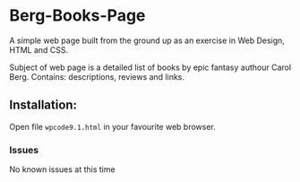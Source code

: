 # Berg-Books-Page
A simple web page built from the ground up as an exercise in Web Design, HTML and CSS.   


Subject of web page is a detailed list of books by epic fantasy authour Carol Berg. 
Contains: descriptions, reviews and links. 

## Installation:
Open file ```wpcode9.1.html``` in your favourite web browser. 

### Issues
No known issues at this time

